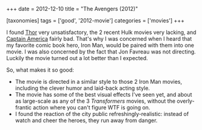 +++
date = 2012-12-10
title = "The Avengers (2012)"

[taxonomies]
tags = ['good', '2012-movie']
categories = ['movies']
+++

I found [Thor] very unsatisfactory, the 2 recent Hulk movies very
lacking, and [Captain America] fairly bad. That's why I was concerned
when I heard that my favorite comic book hero, Iron Man, would be paired
with them into one movie. I was also concerned by the fact that Jon
Favreau was not directing. Luckily the movie turned out a lot better
than I expected.

So, what makes it so good:

-   The movie is directed in a similar style to those 2 Iron Man movies,
    including the clever humor and laid-back acting style.
-   The movie has some of the best visual effects I've seen yet, and
    about as large-scale as any of the 3 *Transformers* movies, without
    the overly-frantic action where you can't figure WTF is going on.
-   I found the reaction of the city public refreshingly-realistic:
    instead of watch and cheer the heroes, they run away from danger.

  [Thor]: http://tshepang.net/thor-2011
  [Captain America]: http://tshepang.net/captain-america-the-first-avenger-2011
